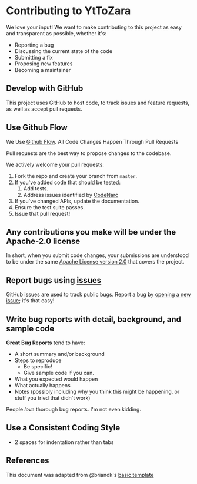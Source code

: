 # Contributing to YtToZara

We love your input! We want to make contributing to this project as easy and
transparent as possible, whether it's:

- Reporting a bug
- Discussing the current state of the code
- Submitting a fix
- Proposing new features
- Becoming a maintainer

## Develop with GitHub

This project uses GitHub to host code, to track issues and feature requests, as
well as accept pull requests.

## Use Github Flow

We Use [Github
Flow](https://docs.github.com/en/get-started/using-github/github-flow).
All Code Changes Happen Through Pull Requests

Pull requests are the best way to propose changes to the codebase.

We actively welcome your pull requests:

1. Fork the repo and create your branch from `master`.
2. If you've added code that should be tested:
   1. Add tests.
   2. Address issues identified by [CodeNarc](https://codenarc.org/)
3. If you've changed APIs, update the documentation.
4. Ensure the test suite passes.
5. Issue that pull request!

## Any contributions you make will be under the Apache-2.0 license

In short, when you submit code changes, your submissions are understood to be
under the same [Apache License version 2.0](http://www.apache.org/licenses/)
that covers the project.

## Report bugs using [issues](https://github.com/TerryEbdon/YtToZara/issues)

GitHub issues are used to track public bugs. Report a bug by
[opening a new issue](https://github.com/TerryEbdon/YtToZara/issues); it's
that easy!

## Write bug reports with detail, background, and sample code

**Great Bug Reports** tend to have:

- A short summary and/or background
- Steps to reproduce
  - Be specific!
  - Give sample code if you can.
- What you expected would happen
- What actually happens
- Notes (possibly including why you think this might be happening, or stuff you
  tried that didn't work)

People *love* thorough bug reports. I'm not even kidding.

## Use a Consistent Coding Style

- 2 spaces for indentation rather than tabs

## References

This document was adapted from @briandk's
[basic template](https://gist.github.com/briandk/3d2e8b3ec8daf5a27a62)
